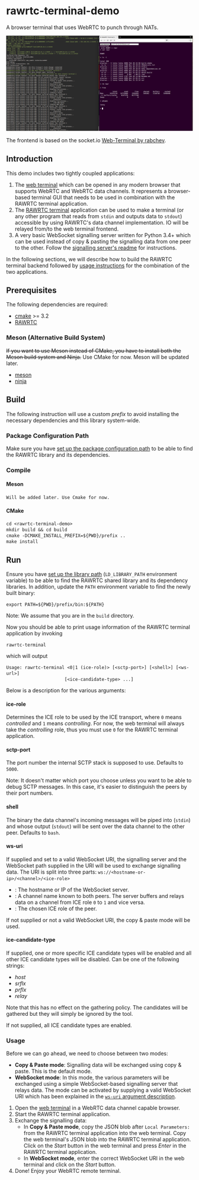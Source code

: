 # rawrtc-terminal-demo

A browser terminal that uses WebRTC to punch through NATs.

![RAWRTC Terminal Demo Screenshot][screenshot]

The frontend is based on the socket.io
[Web-Terminal by rabchev][web-terminal-socketio].

## Introduction

This demo includes two tightly coupled applications:

1. The [web terminal][web-terminal] which can be opened in any modern browser
   that supports WebRTC and WebRTC data channels. It represents a browser-based
   terminal GUI that needs to be used in combination with the
   RAWRTC terminal application.
2. The [RAWRTC terminal][rawrtc-terminal] application can be used to make a
   terminal (or any other program that reads from `stdin` and outputs data to
   `stdout`) accessible by using RAWRTC's data channel implementation. IO will
   be relayed from/to the web terminal frontend.
3. A very basic WebSocket signalling server written for Python 3.4+ which can
   be used instead of copy & pasting the signalling data from one peer to the
   other. Follow the [signalling server's readme][signalling-readme] for
   instructions.

In the following sections, we will describe how to build the RAWRTC terminal
backend followed by [usage instructions](#usage) for the combination of the two
applications.

## Prerequisites

The following dependencies are required:

* [cmake][cmake] >= 3.2
* [RAWRTC][rawrtc]

### Meson (Alternative Build System)

~~If you want to use Meson instead of CMake, you have to install both the Meson
build system and Ninja.~~ Use CMake for now. Meson will be updated later.

* [meson][meson]
* [ninja][ninja]

## Build

The following instruction will use a custom *prefix* to avoid installing
the necessary dependencies and this library system-wide.

### Package Configuration Path

Make sure you have [set up the package configuration path][rawrtc-pkg-path] to
be able to find the RAWRTC library and its dependencies.

### Compile

#### Meson

    Will be added later. Use Cmake for now.

#### CMake

    cd <rawrtc-terminal-demo> 
    mkdir build && cd build
    cmake -DCMAKE_INSTALL_PREFIX=${PWD}/prefix ..
    make install
    
## Run

Ensure you have [set up the library path][rawrtc-lib-path] (`LD_LIBRARY_PATH`
environment variable) to be able to find the RAWRTC shared library and its
dependency libraries. In addition, update the `PATH` environment variable
to find the newly built binary:

    export PATH=${PWD}/prefix/bin:${PATH}

Note: We assume that you are in the `build` directory.

Now you should be able to print usage information of the RAWRTC terminal
application by invoking

    rawrtc-terminal

which will output

    Usage: rawrtc-terminal <0|1 (ice-role)> [<sctp-port>] [<shell>] [<ws-url>]
                          [<ice-candidate-type> ...]

Below is a description for the various arguments:

#### ice-role

Determines the ICE role to be used by the ICE transport, where `0` means
*controlled* and `1` means *controlling*. For now, the web terminal will
always take the *controlling* role, thus you must use `0` for the RAWRTC
terminal application.

#### sctp-port

The port number the internal SCTP stack is supposed to use. Defaults to `5000`.

Note: It doesn't matter which port you choose unless you want to be able to
debug SCTP messages. In this case, it's easier to distinguish the peers by
their port numbers.

#### shell

The binary the data channel's incoming messages will be piped into (`stdin`) and
whose output (`stdout`) will be sent over the data channel to the other peer.
Defaults to `bash`.

#### ws-uri

If supplied and set to a valid WebSocket URI, the signalling server and the
WebSocket path supplied in the URI will be used to exchange signalling data.
The URI is split into three parts: `ws://<hostname-or-ip>/<channel>/<ice-role>`

* *<hostname-or-ip>*: The hostname or IP of the WebSocket server.
* *<channel>*: A channel name known to both peers. The server buffers and
  relays data on a channel from ICE role `0` to `1` and vice versa.
* *<ice-role>*: The chosen ICE role of the peer.

If not supplied or not a valid WebSocket URI, the copy & paste mode will be
used.

#### ice-candidate-type

If supplied, one or more specific ICE candidate types will be enabled and all
other ICE candidate types will be disabled. Can be one of the following
strings:

* *host*
* *srflx*
* *prflx*
* *relay*

Note that this has no effect on the gathering policy. The candidates will be
gathered but they will simply be ignored by the tool.

If not supplied, all ICE candidate types are enabled.

### Usage

Before we can go ahead, we need to choose between two modes:

* **Copy & Paste mode**: Signalling data will be exchanged using copy & paste.
  This is the default mode.
* **WebSocket mode**: In this mode, the various parameters will be exchanged
  using a simple WebSocket-based signalling server that relays data. The mode
  can be activated by supplying a valid WebSocket URI which has been explained
  in the [`ws-uri` argument description](#ws-uri).

1. Open the [web terminal][web-terminal] in a WebRTC data channel capable
   browser.
2. Start the RAWRTC terminal application.
3. Exchange the signalling data:
   * In **Copy & Paste mode**, copy the JSON blob after `Local Parameters:`
     from the RAWRTC terminal application into the web terminal. Copy the web
     terminal's JSON blob into the RAWRTC terminal application. Click on the
     *Start* button in the web terminal and press *Enter* in the RAWRTC
     terminal application.
   * In **WebSocket mode**, enter the correct WebSocket URI in the web terminal
     and click on the *Start* button.
4. Done! Enjoy your WebRTC remote terminal.

[screenshot]: screenshot.png "RAWRTC Terminal Demo Screenshot"
[web-terminal-socketio]: https://github.com/rabchev/web-terminal

[cmake]: https://cmake.org
[rawrtc]: https://github.com/rawrtc/rawrtc
[meson]: https://github.com/mesonbuild/meson
[ninja]: https://ninja-build.org

[web-terminal]: ./web/web-terminal.html
[rawrtc-terminal]: ./c/src/rawrtc-terminal.c
[signalling-readme]: ./signaling/Readme.md
[rawrtc-pkg-path]: https://github.com/rawrtc/rawrtc#package-configuration-path
[rawrtc-lib-path]: https://github.com/rawrtc/rawrtc#run

